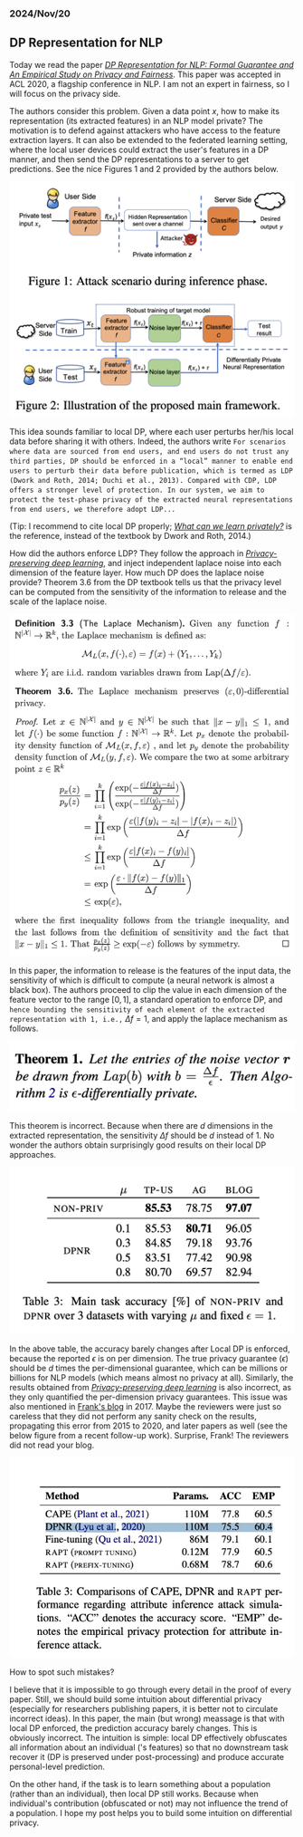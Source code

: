### 2024/Nov/20
## DP Representation for NLP

Today we read the paper [*DP Representation for NLP: Formal Guarantee and An Empirical Study on Privacy and Fairness*](https://aclanthology.org/2020.findings-emnlp.213.pdf). This paper was accepted in ACL 2020, a flagship conference in NLP. I am not an expert in fairness, so I will focus on the privacy side.

The authors consider this problem. Given a data point $x$, how to make its representation (its extracted features) in an NLP model private? The motivation is to defend against attackers who have access to the feature extraction layers. It can also be extended to the federated learning setting, where the local user devices could extract the user's features in a DP manner, and then send the DP representations to a server to get predictions. See the nice Figures 1 and 2 provided by the authors below.

![Figure 1: attack scenarios](fig_2.png)

This idea sounds familiar to local DP, where each user perturbs her/his local data before sharing it with others. Indeed, the authors write ```For scenarios
where data are sourced from end users, and end users do not trust any third parties, DP should be enforced in a “local” manner to enable end users to perturb their data before publication, which is termed as LDP (Dwork and Roth, 2014; Duchi
et al., 2013). Compared with CDP, LDP offers a stronger level of protection. In our system, we aim to protect the test-phase privacy of the extracted neural representations from end users, we therefore adopt LDP...```

(Tip: I recommend to cite local DP properly; [*What can we learn privately?*](https://ieeexplore.ieee.org/document/4690986) is the reference, instead of the textbook by Dwork and Roth, 2014.) 

How did the authors enforce LDP? They follow the approach in [*Privacy-preserving deep learning*](https://dl.acm.org/doi/10.1145/2810103.2813687), and inject independent laplace noise into each dimension of the feature layer. How much DP does the laplace noise provide? Theorem 3.6 from the DP textbook tells us that the privacy level can be computed from the sensitivity of the information to release and the scale of the laplace noise. 

![Figure 2: Laplace mechanism](fig_3.png)

In this paper, the information to release is the features of the input data, the sensitivity of which is difficult to compute (a neural network is almost a black box). The authors proceed to clip the value in each dimension of the feature vector to the range $[0,1]$, a standard operation to enforce DP, and ```hence bounding the
sensitivity of each element of the extracted representation with 1, i.e.,``` $\Delta f=1$, and apply the laplace mechanism as follows.

![Figure 3: Laplace mechanism for NLP representation](fig_4.png)

This theorem is incorrect. Because when there are $d$ dimensions in the extracted representation, the sensitivity $\Delta f$ should be $d$ instead of $1$. No wonder the authors obtain surprisingly good results on their local DP approaches.

![Figure 4: Results of DP NLP representation](fig_5.png) 

In the above table, the accuracy barely changes after Local DP is enforced, because the reported $\epsilon$ is on per dimension. The true privacy guarantee ($\epsilon$) should be $d$ times the per-dimensional guarantee, which can be millions or billions for NLP models (which means almost no privacy at all). Similarly, the results obtained from [*Privacy-preserving deep learning*](https://dl.acm.org/doi/10.1145/2810103.2813687) is also incorrect, as they only quantified the per-dimension privacy guarantees. This issue was also mentioned in [Frank's blog](https://github.com/frankmcsherry/blog/blob/master/posts/2017-10-27.md) in 2017. Maybe the reviewers were just so careless that they did not perform any sanity check on the results, propagating this error from 2015 to 2020, and later papers as well (see the below figure from a recent follow-up work). Surprise, Frank! The reviewers did not read your blog.

![Figure 5: Results of DP NLP representation-follow-up](fig_6.jpg) 

How to spot such mistakes? 

I believe that it is impossible to go through every detail in the proof of every paper. Still, we should build some intuition about differential privacy (especially for researchers publishing papers, it is better not to circulate incorrect ideas). In this paper, the main (but wrong) meassage is that with local DP enforced, the prediction accuracy barely changes. This is obviously incorrect. The intuition is simple: local DP effectively obfuscates all information about an individual ('s features) so that no downstream task recover it (DP is preserved under post-processing) and produce accurate personal-level prediction. 

On the other hand, if the task is to learn something about a population (rather than an individual), then local DP still works. Because when individual's contribution (obfuscated or not) may not influence the trend of a population. I hope my post helps you to build some intuition on differential privacy.



